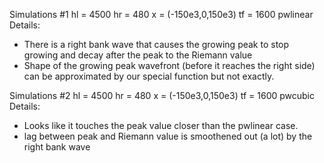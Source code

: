 Simulations #1
hl = 4500
hr = 480
x = (-150e3,0,150e3)
tf = 1600
pwlinear
Details:
* There is a right bank wave that causes the growing peak to stop growing and decay after the peak to the Riemann value
* Shape of the growing peak wavefront (before it reaches the right side) can be approximated by our special function but not exactly.

Simulations #2
hl = 4500
hr = 480
x = (-150e3,0,150e3)
tf = 1600
pwcubic
Details:
* Looks like it touches the peak value closer than the pwlinear case.
* lag between peak and Riemann value is smoothened out (a lot) by the right bank wave